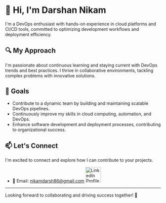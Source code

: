 # 👋 Hi, I'm Darshan Nikam

I'm a DevOps enthusiast with hands-on experience in cloud platforms and CI/CD tools, committed to optimizing development workflows and deployment efficiency.

## 🔍 My Approach

I'm passionate about continuous learning and staying current with DevOps trends and best practices. I thrive in collaborative environments, tackling complex problems with innovative solutions.

## 🎯 Goals

- Contribute to a dynamic team by building and maintaining scalable DevOps pipelines.
- Continuously improve my skills in cloud computing, automation, and DevOps.
- Enhance software development and deployment processes, contributing to organizational success.

## 📫 Let's Connect

I'm excited to connect and explore how I can contribute to your projects.

- 📧 Email: [nikamdarsh86@gmail.com](mailto:nikamdarsh86@gmail.com)                    <a href="https://in.linkedin.com/in/darsh86?trk=profile-badge" target="_blank"> <img src="https://upload.wikimedia.org/wikipedia/commons/c/ca/LinkedIn_logo_initials.png" alt="LinkedIn Profile" style="width: 50px; height: 50px;" /> </a>
---

Looking forward to collaborating and driving success together! 🚀

